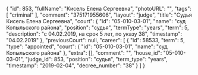 {
    "id": 853,
    "fullName": "Кисель Елена Сергеевна",
    "photoURL": "",
    "tags": [
        "criminal"
    ],
    "comment": "375171955606",
    "layout": "judge",
    "title": "Судья Кисель Елена Сергеевна",
    "court": {
        "id": "05-010-03-01",
        "name": "суд Копыльского района",
        "position": "судья",
        "termType": "years",
        "term": 5,
        "description": "c 04.02.2019, на срок 5 лет, по указу 38",
        "timestamp": "04.02.2019"
    },
    "previousCourt": null,
    "career": [
        {
            "id": 58533,
            "term": 5,
            "type": "appointed",
            "court": {
                "id": "05-010-03-01",
                "name": "суд Копыльского района"
            },
            "extra": [],
            "comment": "",
            "house_id": "05-010-03-01",
            "judge_id": 853,
            "position": "судья",
            "term_type": "years",
            "timestamp": "2019-02-04",
            "decree_number": "38"
        }
    ]
}